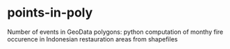# points-in-poly
Number of events in GeoData polygons: python computation of monthy fire occurence in Indonesian restauration areas from shapefiles
